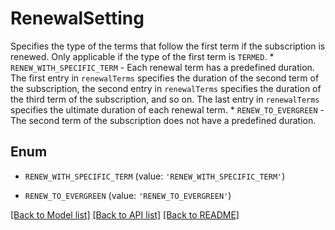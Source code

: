 # RenewalSetting

Specifies the type of the terms that follow the first term if the subscription is renewed. Only applicable if the type of the first term is `TERMED`.  * `RENEW_WITH_SPECIFIC_TERM` - Each renewal term has a predefined duration. The first entry in `renewalTerms` specifies the duration of the second term of the subscription, the second entry in `renewalTerms` specifies the duration of the third term of the subscription, and so on. The last entry in `renewalTerms` specifies the ultimate duration of each renewal term. * `RENEW_TO_EVERGREEN` - The second term of the subscription does not have a predefined duration. 

## Enum

* `RENEW_WITH_SPECIFIC_TERM` (value: `'RENEW_WITH_SPECIFIC_TERM'`)

* `RENEW_TO_EVERGREEN` (value: `'RENEW_TO_EVERGREEN'`)

[[Back to Model list]](../README.md#documentation-for-models) [[Back to API list]](../README.md#documentation-for-api-endpoints) [[Back to README]](../README.md)


